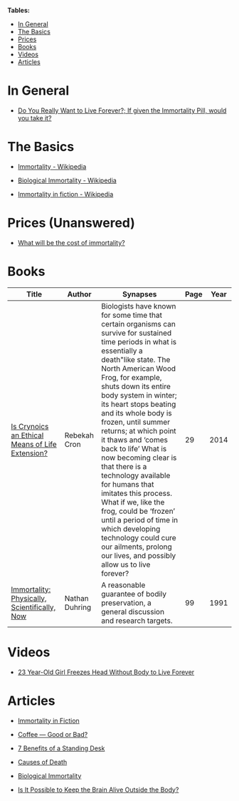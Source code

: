 **Tables:**
- [In General](#in-general)
- [The Basics](#the-basics)
- [Prices](#prices-unanswered)
- [Books](#books)
- [Videos](#videos)
- [Articles](#articles)

# In General

- [Do You Really Want to Live Forever?; If given the Immortality Pill, would you take it?](https://www.psychologytoday.com/intl/blog/finding-meaning-in-imperfect-world/201905/do-you-really-want-live-forever)

# The Basics

- [Immortality - Wikipedia](https://en.wikipedia.org/wiki/Immortality)

- [Biological Immortality - Wikipedia](https://en.wikipedia.org/wiki/Biological_immortality)

- [Immortality in fiction - Wikipedia](https://en.wikipedia.org/wiki/Immortality_in_fiction)

# Prices (Unanswered)

- [What will be the cost of immortality?](https://www.quora.com/What-will-be-the-cost-of-immortality)

# Books
| Title | Author | Synapses | Page | Year |
|-------|--------|----------|------|------|
| [Is Crynoics an Ethical Means of Life Extension?](https://github.com/antomuto4/research-bs/blob/main/archive/lib-immortality/CROICA-2.2.pdf) | Rebekah Cron | Biologists have known for some time that certain organisms can survive for sustained time periods in what is essentially a death"like state. The North American Wood Frog, for example, shuts down its entire body system in winter; its heart stops beating and its whole body is frozen, until summer returns; at which point it thaws and ‘comes back to life’ What is now becoming clear is that there is a technology available for humans that imitates this process. What if we, like the frog, could be ‘frozen’ until a period of time in which developing technology could cure our ailments, prolong our lives, and possibly allow us to live forever? | 29 | 2014 |
| [Immortality: Physically, Scientifically, Now](https://github.com/antomuto4/research-bs/blob/main/archive/lib-immortality/cooper_immortality.pdf) | Nathan Duhring | A reasonable guarantee of bodily preservation, a general discussion and research targets. | 99 | 1991 |

# Videos

- [23 Year-Old Girl Freezes Head Without Body to Live Forever](https://youtu.be/XPtl49M4Su0)

# Articles

- [Immortality in Fiction](https://en.m.wikipedia.org/wiki/Immortality_in_fiction)

- [Coffee — Good or Bad?](https://www.healthline.com/nutrition/coffee-good-or-bad)

- [7 Benefits of a Standing Desk](https://www.healthline.com/nutrition/7-benefits-of-a-standing-desk)

- [Causes of Death](https://en.wikipedia.org/wiki/Immortality#Causes_of_death)

- [Biological Immortality](https://en.wikipedia.org/wiki/Biological_immortality)

- [Is It Possible to Keep the Brain Alive Outside the Body?](https://www.learning-mind.com/is-it-possible-to-keep-the-brain-alive-outside-the-body/)

